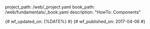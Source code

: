project_path: /web/_project.yaml
book_path: /web/fundamentals/_book.yaml
description: "HowTo: Components"

{# wf_updated_on: {%DATE%} #}
{# wf_published_on: 2017-04-06 #}
